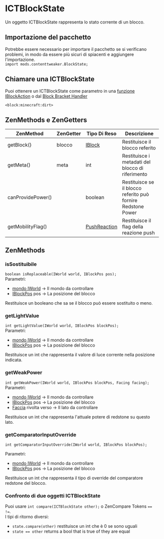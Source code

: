 # ICTBlockState

Un oggetto ICTBlockState rappresenta lo stato corrente di un blocco.

## Importazione del pacchetto

Potrebbe essere necessario per importare il pacchetto se si verificano problemi, in modo da essere più sicuri di spiacenti e aggiungere l'importazione.  
`import mods.contenttweaker.BlockState;`

## Chiamare una ICTBlockState

Puoi ottenere un ICTBlockState come parametro in una [funzione IBlockAction](/Mods/ContentTweaker/Vanilla/Advanced_Functionality/Functions/IBlockAction/) o dal [Block Bracket Handler](/Mods/ContentTweaker/Vanilla/Brackets/Bracket_Blocks/)

`<block:minecraft:dirt>`

## ZenMethods e ZenGetters

| ZenMethod         | ZenGetter | Tipo Di Reso                                                           | Descrizione                                                  |
| ----------------- | --------- | ---------------------------------------------------------------------- | ------------------------------------------------------------ |
| getBlock()        | blocco    | [IBlock](/Vanilla/Blocks/IBlock/)                                      | Restituisce il blocco referito                               |
| getMeta()         | meta      | int                                                                    | Restituisce i metadati del blocco di riferimento             |
| canProvidePower() |           | boolean                                                                | Restituisce se il blocco referito può fornire Redstone Power |
| getMobilityFlag() |           | [PushReaction](/Mods/ContentTweaker/Vanilla/Types/Block/PushReaction/) | Restituisce il flag della reazione push                      |

## ZenMethods

### isSostituibile

`boolean isReplaceable(IWorld world, IBlockPos pos);`  
Parametri:

- [mondo IWorld](/Mods/ContentTweaker/Vanilla/Types/World/IWorld/) → Il mondo da controllare
- [IBlockPos](/Mods/ContentTweaker/Vanilla/Types/Block/IBlockPos/) pos → La posizione del blocco

Restituisce un booleano che sa se il blocco può essere sostituito o meno.

### getLightValue

`int getLightValue(IWorld world, IBlockPos blockPos);`  
Parametri:

- [mondo IWorld](/Mods/ContentTweaker/Vanilla/Types/World/IWorld/) → Il mondo da controllare
- [IBlockPos](/Mods/ContentTweaker/Vanilla/Types/Block/IBlockPos/) pos → La posizione del blocco

Restituisce un int che rappresenta il valore di luce corrente nella posizione indicata.

### getWeakPower

`int getWeakPower(IWorld world, IBlockPos blockPos, Facing facing);`  
Parametri:

- [mondo IWorld](/Mods/ContentTweaker/Vanilla/Types/World/IWorld/) → Il mondo da controllare
- [IBlockPos](/Mods/ContentTweaker/Vanilla/Types/Block/IBlockPos/) pos → La posizione del blocco
- [Faccia](/Mods/ContentTweaker/Vanilla/Types/Block/Facing/) rivolta verso → Il lato da controllare

Restituisce un int che rappresenta l'attuale potere di redstone su questo lato.

### getComparatorInputOverride

`int getComparatorInputOverride(IWorld world, IBlockPos blockPos);`

Parametri:

- [mondo IWorld](/Mods/ContentTweaker/Vanilla/Types/World/IWorld/) → Il mondo da controllare
- [IBlockPos](/Mods/ContentTweaker/Vanilla/Types/Block/IBlockPos/) pos → La posizione del blocco

Restituisce un int che rappresenta il tipo di override del comparatore redstone del blocco.

### Confronto di due oggetti ICTBlockState

Puoi usare `int compare(ICTBlockState other);` o ZenCompare Tokens `==` `!=`.  
I tipi di ritorno diversi:

- `state.compare(other)` restituisce un int che è 0 se sono uguali
- `state == other` returns a bool that is true of they are equal